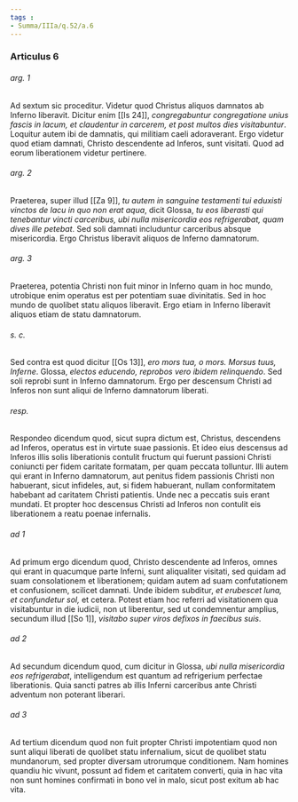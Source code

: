 ```yaml
---
tags : 
- Summa/IIIa/q.52/a.6
---
```


### Articulus 6

###### arg. 1
Ad sextum sic proceditur. Videtur quod Christus aliquos damnatos ab Inferno liberavit. Dicitur enim [[Is 24]], *congregabuntur congregatione unius fascis in lacum, et claudentur in carcerem, et post multos dies visitabuntur*. Loquitur autem ibi de damnatis, qui militiam caeli adoraverant. Ergo videtur quod etiam damnati, Christo descendente ad Inferos, sunt visitati. Quod ad eorum liberationem videtur pertinere.

###### arg. 2
Praeterea, super illud [[Za 9]], *tu autem in sanguine testamenti tui eduxisti vinctos de lacu in quo non erat aqua*, dicit Glossa, *tu eos liberasti qui tenebantur vincti carceribus, ubi nulla misericordia eos refrigerabat, quam dives ille petebat*. Sed soli damnati includuntur carceribus absque misericordia. Ergo Christus liberavit aliquos de Inferno damnatorum.

###### arg. 3
Praeterea, potentia Christi non fuit minor in Inferno quam in hoc mundo, utrobique enim operatus est per potentiam suae divinitatis. Sed in hoc mundo de quolibet statu aliquos liberavit. Ergo etiam in Inferno liberavit aliquos etiam de statu damnatorum.

###### s. c.
Sed contra est quod dicitur [[Os 13]], *ero mors tua, o mors. Morsus tuus, Inferne*. Glossa, *electos educendo, reprobos vero ibidem relinquendo*. Sed soli reprobi sunt in Inferno damnatorum. Ergo per descensum Christi ad Inferos non sunt aliqui de Inferno damnatorum liberati.

###### resp.
Respondeo dicendum quod, sicut supra dictum est, Christus, descendens ad Inferos, operatus est in virtute suae passionis. Et ideo eius descensus ad Inferos illis solis liberationis contulit fructum qui fuerunt passioni Christi coniuncti per fidem caritate formatam, per quam peccata tolluntur. Illi autem qui erant in Inferno damnatorum, aut penitus fidem passionis Christi non habuerant, sicut infideles, aut, si fidem habuerant, nullam conformitatem habebant ad caritatem Christi patientis. Unde nec a peccatis suis erant mundati. Et propter hoc descensus Christi ad Inferos non contulit eis liberationem a reatu poenae infernalis.

###### ad 1
Ad primum ergo dicendum quod, Christo descendente ad Inferos, omnes qui erant in quacumque parte Inferni, sunt aliqualiter visitati, sed quidam ad suam consolationem et liberationem; quidam autem ad suam confutationem et confusionem, scilicet damnati. Unde ibidem subditur, *et erubescet luna, et confundetur sol,* et cetera. Potest etiam hoc referri ad visitationem qua visitabuntur in die iudicii, non ut liberentur, sed ut condemnentur amplius, secundum illud [[So 1]], *visitabo super viros defixos in faecibus suis*.

###### ad 2
Ad secundum dicendum quod, cum dicitur in Glossa, *ubi nulla misericordia eos refrigerabat*, intelligendum est quantum ad refrigerium perfectae liberationis. Quia sancti patres ab illis Inferni carceribus ante Christi adventum non poterant liberari.

###### ad 3
Ad tertium dicendum quod non fuit propter Christi impotentiam quod non sunt aliqui liberati de quolibet statu infernalium, sicut de quolibet statu mundanorum, sed propter diversam utrorumque conditionem. Nam homines quandiu hic vivunt, possunt ad fidem et caritatem converti, quia in hac vita non sunt homines confirmati in bono vel in malo, sicut post exitum ab hac vita.

